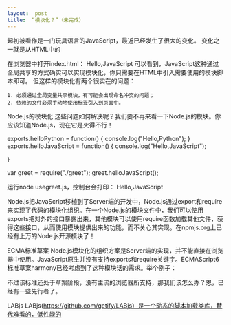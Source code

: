 ```yaml
---
layout:  post
title:  “模块化？”（未完成） 
---
```


起初被看作是一门玩具语言的JavaScript，最近已经发生了很大的变化。
变化之一就是从HTML中的<script>标签转向了模块化。

模块化
模块就是一团黑乎乎的东西，有份文档会教你如何使用这团东西，你只知道它的接口，但不知道它内部是如何运作的，但这个模块能满足你的需求。
过程、函数、类都可以称作为模块，它们有一个共同的特点就是分装了功能，供外界调用。对于特定的语言，模块所指的东西各有不同。
在Python中，“模块基本上就是一个包含了所有你定义的函数和变量的文件。”（http://woodpecker.org.cn/abyteofpython_cn/chinese/ch08.html#s01）。我们来定义一个Python的模块：
#!/usr/bin/python
# Filename: greet.py

def hello_pyhton():
    print "Hello,Python"
   
def hello_javascript():
    print "Hello,JavaScript"

真的，就是这么简单，我们可以这样使用：
#!/usr/bin/python
# Filename: use_greet.py

import greet

# call greet module's func
# print "Hello,Python"
greet.hello_pyhton()

greet.py的模块中有两个方法，把它们import到use_greet.py中，我们就可以使用了。
Python还提供了另外一种引入模块的方法：
#!/usr/bin/python
# Filename: use_greet.py

from greet import hello_pyhton

# call greet module's func
# print "Hello,Python"
hello_pyhton()

可以引入模块特定的API。

JavaScript
那JavaScript有模块化吗？我想说有，而且是与它一样的，看下面的例子：
/*
* file: greet.js
*/
function helloPython(){
    document.write("Hello,Python");
}
function helloJavaScript(){
    document.write("Hello,JavaScript");
}

/*
* file:usegreet.js
*/
helloJavaScript();

index.html
<!DOCTYPE html>
<script src="./greet.js"></script>
<script src="./usegreet.js"></script>

在浏览器中打开index.html：
Hello,JavaScript
可以看到，JavaScript这种通过全局共享的方式确实可以实现模块化，你只需要在HTML中引入需要使用的模块脚本即可。
但这样的模块化有两个很实在的问题：

	1. 必须通过全局变量共享模块，有可能会出现命名冲突的问题；
	2. 依赖的文件必须手动地使用标签引入到页面中。

Node.js的模块化
这些问题如何解决呢？我们要不再来看一下Node.js的模块。你应该知道Node.js，现在它是火得不行！

exports.helloPython = function() {
    console.log("Hello,Python");
}
exports.helloJavaScript = function() {
    console.log("Hello,JavaScript");

}

var greet = require("./greet");
greet.helloJavaScript();

运行node usegreet.js，控制台会打印：
Hello,JavaScript

Node.js把JavaScript移植到了Server端的开发中，Node.js通过export和require来实现了代码的模块化组织。在一个Node.js的模块文件中，我们可以使用exports把对外的接口暴露出来，其他模块可以使用require函数加载其他文件，获得这些接口，从而使用模块提供出来的功能，而不关心其实现。在npmjs.org上已经有上万的Node.js开源模块了！

ECMA标准草案
Node.js模块化的组织方案是Server端的实现，并不能直接在浏览器中使用。JavaScript原生并没有支持exports和require关键字。ECMAScript6标准草案harmony已经考虑到了这种模块话的需求。举个例子：


不过该标准还处于草案阶段，没有主流的浏览器所支持，那我们该怎么办？恩，已经有一些先行者了。

LABjs
LABjs(https://github.com/getify/LABjs）是一个动态的脚本加载类库，替代难看的，低性能的<script>标签。该类库可以并行地加载多个脚本，可按照需求顺序执行依赖的代码，这样在保证依赖的同时大大提高的脚本的加载速度。
LABjs已经三岁了，其作者getify声称，由于社区里大家更喜欢使用AMD模式，随在2012年7月25号停止对该类库的更新。但LABjs绝对是JavaScript在浏览器端模块化的鼻祖，在脚本加载方面做了大量的工作。

requirejs
     与LABjs不同的地方在于，RequireJS是一个动态的模块加载器。其作者James Burke曾是Dojo核心库loader和build system的开发者。2009年随着JavaScript代码加载之需要，在Dojo XDloader的开发经验基础之上，它开始了新项目RunJS。后更名为RequireJS，在AMD模块提案指定方面，他起到了重要的作用。james从xdloader 到 runjs 再到requirejs一直在思考着该如何实现一个module wrapper，让更多的js、更多的node模块等等等可以在浏览器环境中无痛使用。

seajs
     seajs相对于前两者就比较年轻，2010年玉伯发起了这个开源项目，SeaJS遵循CMD规范，与RequireJS类似，同样做为模块加载器。那我们如何使用seajs来分装刚才的示例呢？

file:greet.js
define(function (require, exports) {
    function helloPython() {
        document.write("Hello,Python");
    }
    function helloJavaScript() {
        document.write("Hello,JavaScript");
    }
    exports.helloPython = helloPython;
    exports.helloJavaScript = helloJavaScript;
});

file:usegreet.js
sea.use("greet", function (require, exports) {
    var greet = require("greet");
    greet.helloJavaScript();
});






参考资料：http://wiki.ecmascript.org/doku.php?id=harmony:modules module
                http://wiki.ecmascript.org/doku.php?id=harmony:module_loaders module loader
               AMD 规范https://github.com/amdjs/amdjs-api/wiki/AMD
               CMD 规范 https://github.com/seajs/seajs/issues/242
               http://www.zhihu.com/question/20351507/answer/14859415
               https://github.com/seajs/seajs/issues/277
               http://www.cnblogs.com/snandy/archive/2012/06/10/2543893.html  基于CommonJS Modules/2.0的实现：BravoJS
http://tagneto.org/how/reference/js/DynamicScriptRequest.html

               XDLoader http://tagneto.org/talks/AjaxExperienceXDomain/

https://docs.google.com/present/view?id=ddjm9cjh_1dvbx2cf7
http://www.tagneto.org/talks/jQueryRequireJS/jQueryRequireJS.html
http://www.tagneto.org/talks/jQueryRequireJS/jQueryRequireJS.pdf


labjs

               http://www.slideshare.net/itchina110/labjs





